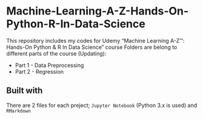 # Machine-Learning-A-Z-Hands-On-Python-R-In-Data-Science

This repository includes my codes for Udemy “Machine Learning A-Z™: Hands-On Python &amp; R In Data Science” course
Folders are belong to different parts of the course (Updating):
* Part 1 - Data Preprocessing
* Part 2 - Regression

## Built with

There are 2 files for each preject; `Jupyter Notebook` (Python 3.x is used) and `RMarkdown` 
     
